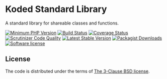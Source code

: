Koded Standard Library
======================

A standard library for shareable classes and functions.

[![Minimum PHP Version](https://img.shields.io/badge/php-%3E%3D%207.1.4-8892BF.svg)](https://php.net/)
[![Build Status](https://travis-ci.org/kodedphp/stdlib.svg?branch=master)](https://travis-ci.org/kodedphp/stdlib)
[![Coverage Status](https://coveralls.io/repos/github/kodedphp/stdlib/badge.svg?branch=master)](https://coveralls.io/github/kodedphp/stdlib?branch=master)
[![Scrutinizer Code Quality](https://scrutinizer-ci.com/g/kodedphp/stdlib/badges/quality-score.png?b=master)](https://scrutinizer-ci.com/g/kodedphp/stdlib/?branch=master)
[![Latest Stable Version](https://img.shields.io/packagist/v/koded/stdlib.svg)](https://packagist.org/packages/koded/stdlib)
[![Packagist Downloads](https://img.shields.io/packagist/dt/koded/stdlib.svg)](https://packagist.org/packages/koded/stdlib)
[![Software license](https://img.shields.io/badge/License-BSD%203--Clause-blue.svg)](LICENSE)


License
-------

The code is distributed under the terms of [The 3-Clause BSD license](LICENSE).
